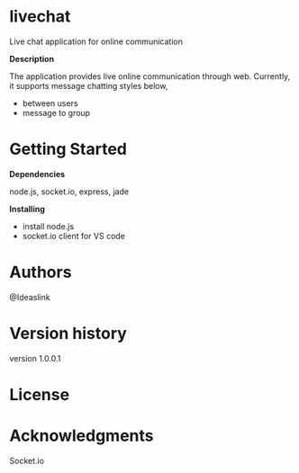# __livechat__

Live chat application for online communication

**Description**

The application provides live online communication through web. Currently, it supports message chatting styles below,

- between users
- message to group

# __Getting Started__

__Dependencies__
  
node.js, socket.io, express, jade
  
__Installing__

- install node.js
- socket.io client for VS code

# __Authors__

@Ideaslink

# __Version history__

version 1.0.0.1

# __License__



# __Acknowledgments__

Socket.io

